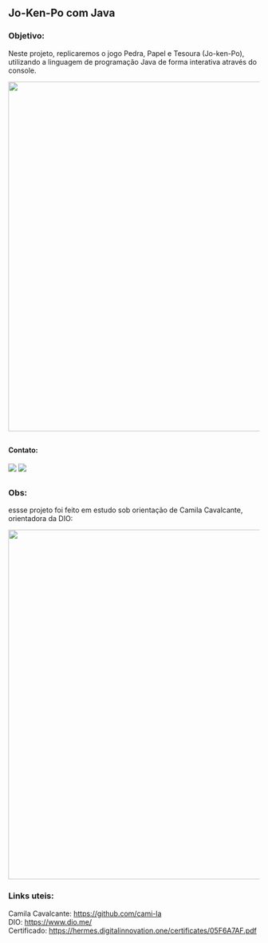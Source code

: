 ## **Jo-Ken-Po com Java**

### Objetivo:
Neste projeto, replicaremos o jogo Pedra, Papel e Tesoura (Jo-ken-Po), utilizando a linguagem de programação Java de forma interativa através do console.

<div align="center">
<img src="https://user-images.githubusercontent.com/116371262/204037340-d95c448a-75cd-4b74-9d53-688b528be5ae.png" width="700px" />
</div>

## 
#### Contato:  
<div> 
   <a href = "mailto:jhonlenondslb@gmail.com"><img src="https://img.shields.io/badge/-Gmail-%23333?style=for-the-badge&logo=gmail&logoColor=white" target="_blank"></a>
   <a href="https://www.linkedin.com/in/jhonlenon-dev" target="_blank"><img src="https://img.shields.io/badge/-LinkedIn-%230077B5?style=for-the-badge&logo=linkedin&logoColor=white" target="_blank"></a>  
</div>

## 
### Obs:    
essse projeto foi feito em estudo sob orientação de Camila Cavalcante, orientadora da DIO:
<div align="center">
<img src="https://user-images.githubusercontent.com/116371262/204102937-d43e2e0d-c467-4425-936b-379e62f3369d.png" width="700px" />
</div>

### Links uteis: 
Camila Cavalcante: https://github.com/cami-la    
DIO: https://www.dio.me/            
Certificado: https://hermes.digitalinnovation.one/certificates/05F6A7AF.pdf




